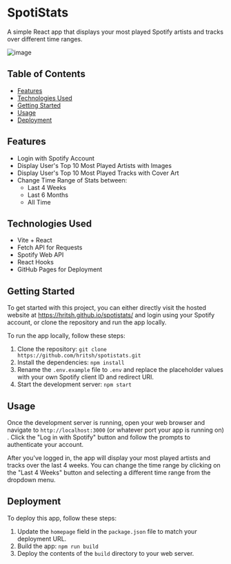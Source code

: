 # SpotiStats

A simple React app that displays your most played Spotify artists and tracks over different time ranges.

![image](https://user-images.githubusercontent.com/65954042/219965780-45872d3a-ab97-4af3-82ed-4477e0f01646.png)

## Table of Contents

- [Features](#features)
- [Technologies Used](#technologies-used)
- [Getting Started](#getting-started)
- [Usage](#usage)
- [Deployment](#deployment)

## Features

- Login with Spotify Account
- Display User's Top 10 Most Played Artists with Images
- Display User's Top 10 Most Played Tracks with Cover Art
- Change Time Range of Stats between:
  - Last 4 Weeks
  - Last 6 Months
  - All Time

## Technologies Used

- Vite + React
- Fetch API for Requests
- Spotify Web API
- React Hooks
- GitHub Pages for Deployment

## Getting Started

To get started with this project, you can either directly visit the hosted website at https://hritsh.github.io/spotistats/ and login using your Spotify account, or clone the repository and run the app locally.

To run the app locally, follow these steps:

1. Clone the repository: `git clone https://github.com/hritsh/spotistats.git`
2. Install the dependencies: `npm install`
3. Rename the `.env.example` file to `.env` and replace the placeholder values with your own Spotify client ID and redirect URI.
4. Start the development server: `npm start`

## Usage

Once the development server is running, open your web browser and navigate to `http://localhost:3000` (or whatever port your app is running on) . Click the "Log in with Spotify" button and follow the prompts to authenticate your account.

After you've logged in, the app will display your most played artists and tracks over the last 4 weeks. You can change the time range by clicking on the "Last 4 Weeks" button and selecting a different time range from the dropdown menu.

## Deployment

To deploy this app, follow these steps:

1. Update the `homepage` field in the `package.json` file to match your deployment URL.
2. Build the app: `npm run build`
3. Deploy the contents of the `build` directory to your web server.
